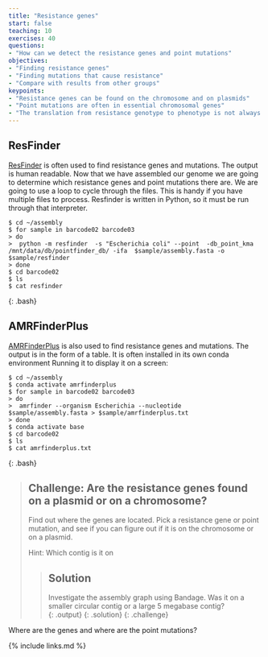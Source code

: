 ```yaml
---
title: "Resistance genes"
start: false
teaching: 10
exercises: 40
questions:
- "How can we detect the resistance genes and point mutations"
objectives:
- "Finding resistance genes"
- "Finding mutations that cause resistance"
- "Compare with results from other groups"
keypoints:
- "Resistance genes can be found on the chromosome and on plasmids"
- "Point mutations are often in essential chromosomal genes"
- "The translation from resistance genotype to phenotype is not always easy"
---
```


## ResFinder

[ResFinder](https://bitbucket.org/genomicepidemiology/resfinder/src/master/) is often used to find resistance genes and mutations. The output is human readable. Now that we have assembled our genome we are going to determine which resistance genes and point mutations there are. We are going to use a loop to cycle through the files. This is handy if you have multiple files to process. Resfinder is written in Python, so it must be run through that interpreter.

~~~
$ cd ~/assembly
$ for sample in barcode02 barcode03
> do
>  python -m resfinder  -s "Escherichia coli" --point  -db_point_kma /mnt/data/db/pointfinder_db/ -ifa  $sample/assembly.fasta -o $sample/resfinder
> done
$ cd barcode02
$ ls
$ cat resfinder
~~~
{: .bash}

## AMRFinderPlus

[AMRFinderPlus](https://github.com/ncbi/amr) is also used to find resistance genes and mutations. The output is in the form of a table. It is often installed in its own conda environment
Running it to display it on a screen:
~~~
$ cd ~/assembly
$ conda activate amrfinderplus
$ for sample in barcode02 barcode03
> do
>  amrfinder --organism Escherichia --nucleotide $sample/assembly.fasta > $sample/amrfinderplus.txt
> done
$ conda activate base
$ cd barcode02
$ ls
$ cat amrfinderplus.txt
~~~
{: .bash}


> ## Challenge: Are the resistance genes found on a plasmid or on a chromosome?
>
> Find out where the genes are located. Pick a resistance gene or point mutation, and see if you can figure out if it is on the chromosome or on a plasmid. 
> 
>
> Hint:
> Which contig is it on
> 
> 
> > ## Solution
> >
> > Investigate the assembly graph using Bandage. Was it on a smaller circular contig or a large 5 megabase contig?  
> > {: .output}
> {: .solution}
{: .challenge}

Where are the genes and where are the point mutations? 


{% include links.md %}
